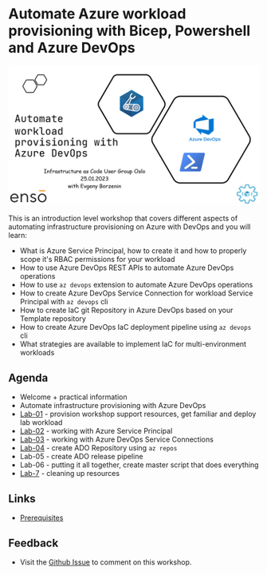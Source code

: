 # Automate Azure workload provisioning with Bicep, Powershell and Azure DevOps

![logo](images/logo.jpg)

This is an introduction level workshop that covers different aspects of automating infrastructure provisioning on Azure with DevOps and you will learn:

* What is Azure Service Principal, how to create it and how to properly scope it's RBAC permissions for your workload
* How to use Azure DevOps REST APIs to automate Azure DevOps operations
* How to use `az devops` extension to automate Azure DevOps operations 
* How to create Azure DevOps Service Connection for workload Service Principal with `az devops` cli
* How to create IaC git Repository in Azure DevOps based on your Template repository
* How to create Azure DevOps IaC deployment pipeline using `az devops` cli
* What strategies are available to implement IaC for multi-environment workloads


## Agenda
 
 * Welcome + practical information
 * Automate infrastructure provisioning with Azure DevOps
 * [Lab-01](labs/lab-01/readme.md) - provision workshop support resources, get familiar and deploy lab workload
 * [Lab-02](labs/lab-02/readme.md) - working with Azure Service Principal
 * [Lab-03](labs/lab-03/readme.md) - working with Azure DevOps Service Connections
 * [Lab-04](labs/lab-04/readme.md) - create ADO Repository using `az repos`
 * Lab-05 - create ADO release pipeline
 * Lab-06 - putting it all together, create master script that does everything
 * [Lab-7](labs/lab-07/readme.md) - cleaning up resources

 
## Links

* [Prerequisites](prerequisites.md)


## Feedback

* Visit the [Github Issue](https://github.com/evgenyb/iac-workshops/issues/1) to comment on this workshop. 

